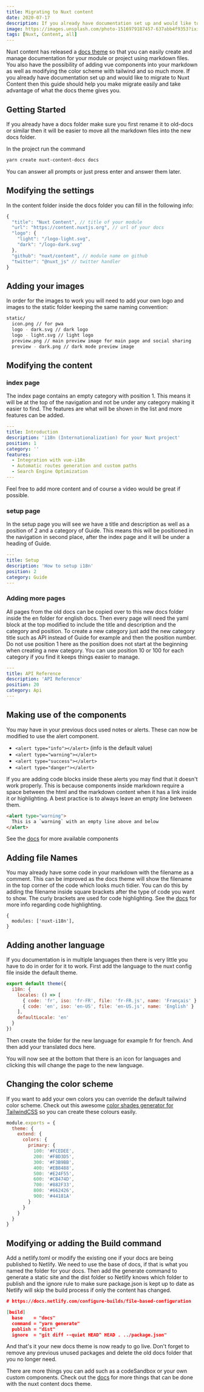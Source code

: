```yaml
---
title: Migrating to Nuxt content
date: 2020-07-17
description: If you already have documentation set up and would like to migrate to Nuxt Content then this guide should help you make migrate easily and take advantage of what the docs theme gives you.
image: https://images.unsplash.com/photo-1516979187457-637abb4f9353?ixid=MXwxMjA3fDB8MHxwaG90by1wYWdlfHx8fGVufDB8fHw%3D&ixlib=rb-1.2.1&auto=format&fit=crop&w=2100&q=80
tags: [Nuxt, Content, all]
---
```


Nuxt content has released a [docs theme](https://content.nuxtjs.org/themes/docs) so that you can easily create and manage documentation for your module or project using markdown files. You also have the possibility of adding vue components into your markdown as well as modifying the color scheme with tailwind and so much more. If you already have documentation set up and would like to migrate to Nuxt Content then this guide should help you make migrate easily and take advantage of what the docs theme gives you.

## Getting Started

If you already have a docs folder make sure you first rename it to old-docs or similar then it will be easier to move all the markdown files into the new docs folder.

In the project run the command

```bash
yarn create nuxt-content-docs docs
```

You can answer all prompts or just press enter and answer them later.

## Modifying the settings

In the content folder inside the docs folder you can fill in the following info:

```js
{
  "title": "Nuxt Content", // title of your module
  "url": "https://content.nuxtjs.org", // url of your docs
  "logo": {
    "light": "/logo-light.svg",
    "dark": "/logo-dark.svg"
  },
  "github": "nuxt/content", // module name on github
  "twitter": "@nuxt_js" // twitter handler
}
```

## Adding your images

In order for the images to work you will need to add your own logo and images to the static folder keeping the same naming convention:

```bash
static/
  icon.png // for pwa
  logo - dark.svg // dark logo
  logo - light.svg // light logo
  preview.png // main preview image for main page and social sharing
  preview - dark.png // dark mode preview image
```

## Modifying the content

### index page

The index page contains an empty category with position 1. This means it will be at the top of the navigation and not be under any category making it easier to find. The features are what will be shown in the list and more features can be added.

```yaml
---
title: Introduction
description: 'i18n (Internationalization) for your Nuxt project'
position: 1
category: ''
features:
  - Integration with vue-i18n
  - Automatic routes generation and custom paths
  - Search Engine Optimization
---

```

Feel free to add more content and of course a video would be great if possible.

### setup page

In the setup page you will see we have a title and description as well as a position of 2 and a category of Guide. This means this will be positioned in the navigation in second place, after the index page and it will be under a heading of Guide.

```yaml
---
title: Setup
description: 'How to setup i18n'
position: 2
category: Guide
---

```

### Adding more pages

All pages from the old docs can be copied over to this new docs folder inside the en folder for english docs. Then every page will need the yaml block at the top modified to include the title and description and the category and position. To create a new category just add the new category title such as API instead of Guide for example and then the position number. Do not use position 1 here as the position does not start at the beginning when creating a new category. You can use position 10 or 100 for each category if you find it keeps things easier to manage.

```yaml
---
title: API Reference
description: 'API Reference'
position: 20
category: Api
---

```

## Making use of the components

You may have in your previous docs used notes or alerts. These can now be modified to use the alert component.

- `<alert type="info"></alert>` (info is the default value)
- `<alert type="warning"></alert>`
- `<alert type="success"></alert>`
- `<alert type="danger"></alert>`

If you are adding code blocks inside these alerts you may find that it doesn't work properly. This is because components inside markdown require a space between the html and the markdown content when it has a link inside it or highlighting. A best practice is to always leave an empty line between them.

```html
<alert type="warning">
  This is a `warning` with an empty line above and below
</alert>
```

See the [docs](https://content.nuxtjs.org/themes/docs#components) for more available components

## Adding file Names

You may already have some code in your markdown with the filename as a comment. This can be improved as the docs theme will show the filename in the top corner of the code which looks much tidier. You can do this by adding the filename inside square brackets after the type of code you want to show. The curly brackets are used for code highlighting. See the [docs](https://content.nuxtjs.org/writing#codeblocks) for more info regarding code highlighting.

```js{}[nuxt.config.js]
{
  modules: ['nuxt-i18n'],
}

```

## Adding another language

If you documentation is in multiple languages then there is very little you have to do in order for it to work. First add the language to the nuxt config file inside the default theme.

```js
export default theme({
  i18n: {
    locales: () => [
      { code: 'fr', iso: 'fr-FR', file: 'fr-FR.js', name: 'Français' },
      { code: 'en', iso: 'en-US', file: 'en-US.js', name: 'English' }
    ],
    defaultLocale: 'en'
  }
})
```

Then create the folder for the new language for example fr for french. And then add your translated docs here.

You will now see at the bottom that there is an icon for languages and clicking this will change the page to the new language.

## Changing the color scheme

If you want to add your own colors you can override the default tailwind color scheme. Check out this awesome [color shades generator for TailwindCSS](https://javisperez.github.io/tailwindcolorshades/#/) so you can create these colours easily.

```js
module.exports = {
  theme: {
    extend: {
      colors: {
        primary: {
          100: '#FCEDEE',
          200: '#F8D3D5',
          300: '#F3B9BB',
          400: '#EB8488',
          500: '#E24F55',
          600: '#CB474D',
          700: '#882F33',
          800: '#662426',
          900: '#44181A'
        }
      }
    }
  }
}
```

## Modifying or adding the Build command

Add a netlify.toml or modify the existing one if your docs are being published to Netlify. We need to use the base of docs, if that is what you named the folder for your docs. Then add the generate command to generate a static site and the dist folder so Netlify knows which folder to publish and the ignore rule to make sure package.json is kept up to date as Netlify will skip the build process if only the content has changed.

```json
# https://docs.netlify.com/configure-builds/file-based-configuration

[build]
  base    = "docs"
  command = "yarn generate"
  publish = "dist"
  ignore  = "git diff --quiet HEAD^ HEAD . ../package.json"
```

And that's it your new docs theme is now ready to go live. Don't forget to remove any previous unused packages and delete the old docs folder that you no longer need.

There are more things you can add such as a codeSandbox or your own custom components. Check out the [docs](https://content.nuxtjs.org/themes/docs) for more things that can be done with the nuxt content docs theme.
